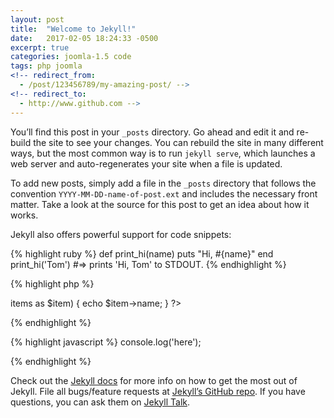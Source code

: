 ```yaml
---
layout: post
title:  "Welcome to Jekyll!"
date:   2017-02-05 18:24:33 -0500
excerpt: true
categories: joomla-1.5 code
tags: php joomla
<!-- redirect_from:
  - /post/123456789/my-amazing-post/ -->
<!-- redirect_to:
  - http://www.github.com -->
---
```

You’ll find this post in your `_posts` directory. Go ahead and edit it and re-build the site to see your changes. You can rebuild the site in many different ways, but the most common way is to run `jekyll serve`, which launches a web server and auto-regenerates your site when a file is updated.

To add new posts, simply add a file in the `_posts` directory that follows the convention `YYYY-MM-DD-name-of-post.ext` and includes the necessary front matter. Take a look at the source for this post to get an idea about how it works.

Jekyll also offers powerful support for code snippets:

{% highlight ruby %}
def print_hi(name)
  puts "Hi, #{name}"
end
print_hi('Tom')
#=> prints 'Hi, Tom' to STDOUT.
{% endhighlight %}

{% highlight php %}
<?php
echo 'here';
foreach($this->items as $item) {
  echo $item->name;  
}
?>
{% endhighlight %}

{% highlight javascript %}
console.log('here');
<script src="http://ajax.googleapis.com/ajax/libs/jquery/1.8.2/jquery.min.js"></script>
{% endhighlight %}

Check out the [Jekyll docs][jekyll-docs] for more info on how to get the most out of Jekyll. File all bugs/feature requests at [Jekyll’s GitHub repo][jekyll-gh]. If you have questions, you can ask them on [Jekyll Talk][jekyll-talk].

[jekyll-docs]: https://jekyllrb.com/docs/home
[jekyll-gh]:   https://github.com/jekyll/jekyll
[jekyll-talk]: https://talk.jekyllrb.com/
